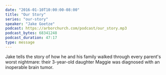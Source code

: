 ```yaml
---
date: "2016-01-10T10:00:00-08:00"
title: "Our Story"
series: "our-story"
speaker: "Jake Goetze"
podcast: https://arborchurch.com/podcast/our_story.mp3
podcast_bytes: 68341248
podcast_duration: 47:17
type: message
---
```


Jake tells the story of how he and his family walked through every parent's worst nightmare: their 3-year-old daughter Maggie was diagnosed with an inoperable brain tumor. 

